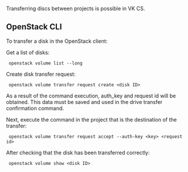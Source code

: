 Transferring discs between projects is possible in VK CS.

## OpenStack CLI

To transfer a disk in the OpenStack client:

Get a list of disks:

```
 openstack volume list --long
```

Create disk transfer request:

```
 openstack volume transfer request create <disk ID>
```

As a result of the command execution, auth_key and request id will be obtained. This data must be saved and used in the drive transfer confirmation command.

Next, execute the command in the project that is the destination of the transfer:

```
 openstack volume transfer request accept --auth-key <key> <request id>
```

After checking that the disk has been transferred correctly:

```
 openstack volume show <disk ID>
```
